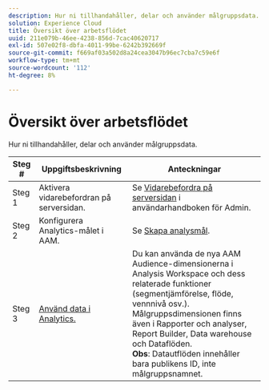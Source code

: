 ```yaml
---
description: Hur ni tillhandahåller, delar och använder målgruppsdata.
solution: Experience Cloud
title: Översikt över arbetsflödet
uuid: 211e079b-46ee-4238-856d-7cac40620717
exl-id: 507e02f8-dbfa-4011-99be-6242b392669f
source-git-commit: f669af03a502d8a24cea3047b96ec7cba7c59e6f
workflow-type: tm+mt
source-wordcount: '112'
ht-degree: 8%

---
```


# Översikt över arbetsflödet

Hur ni tillhandahåller, delar och använder målgruppsdata.

| Steg # | Uppgiftsbeskrivning | Anteckningar |
|--- |--- |--- |
| Steg 1 | Aktivera vidarebefordran på serversidan. | Se [Vidarebefordra på serversidan](/help/admin/admin/c-server-side-forwarding/ssf.md) i användarhandboken för Admin. |
| Steg 2 | Konfigurera Analytics-målet i AAM. | Se [Skapa analysmål](https://experienceleague.adobe.com/docs/audience-manager/user-guide/features/destinations/experience-cloud-destinations/create-analytics-destination.html). |
| Steg 3 | [Använd data i Analytics.](/help/integrate/c-audience-analytics/c-workflow/use-audience-data-analytics.md) | Du kan använda de nya AAM Audience-dimensionerna i Analysis Workspace och dess relaterade funktioner (segmentjämförelse, flöde, vennnivå osv.). <br>Målgruppsdimensionen finns även i Rapporter och analyser, Report Builder, Data warehouse och Dataflöden. <br>**Obs**: Datautflöden innehåller bara publikens ID, inte målgruppsnamnet. |
